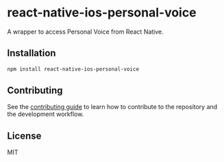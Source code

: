 # react-native-ios-personal-voice

A wrapper to access Personal Voice from React Native.

## Installation

```sh
npm install react-native-ios-personal-voice
```


## Contributing

See the [contributing guide](CONTRIBUTING.md) to learn how to contribute to the repository and the development workflow.

## License

MIT

